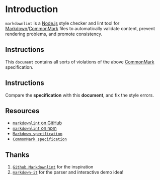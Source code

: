 # Introduction

`markdownlint` is a [Node.js](https://nodejs.org/) style checker and lint tool for [Markdown](https://en.wikipedia.org/wiki/Markdown)/[CommonMark](https://commonmark.org/) files to automatically validate content, prevent rendering problems, and promote consistency.

## Instructions

This `document` contains all sorts of violations of the above [CommonMark](https://commonmark.org/) specification.

## Instructions

Compare the **specification** with this **document**, and fix the style errors.

## Resources

* [`markdownlint` on GitHub](https://github.com/DavidAnson/markdownlint)
* [`markdownlint` on npm](https://www.npmjs.com/package/markdownlint)
* [`Markdown specification`](https://daringfireball.net/projects/markdown/)
* [`CommonMark specification`](https://commonmark.org/)

## Thanks 

1. [`Github Markdownlint`](https://github.com/markdownlint/markdownlint) for the inspiration
2. [`markdown-it`](https://github.com/markdown-it/markdown-it) for the parser and interactive demo idea!
